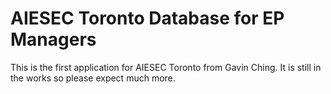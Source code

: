 # AIESEC Toronto Database for EP Managers

This is the first application for AIESEC Toronto from Gavin Ching. It is still in the works so please expect much more.